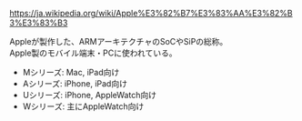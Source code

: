 https://ja.wikipedia.org/wiki/Apple%E3%82%B7%E3%83%AA%E3%82%B3%E3%83%B3

Appleが製作した、ARMアーキテクチャのSoCやSiPの総称。  
Apple製のモバイル端末・PCに使われている。

* Mシリーズ: Mac, iPad向け
* Aシリーズ: iPhone, iPad向け
* Uシリーズ: iPhone, AppleWatch向け
* Wシリーズ: 主にAppleWatch向け